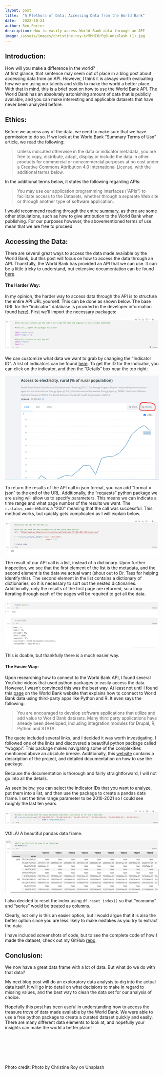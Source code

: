 ```yaml
---
layout: post
title:  "A Plethora of Data: Accessing Data from the World Bank"
date:   2022-10-21
author: Ben Porter
description: How to easily access World Bank data through an API
image: /assets/images/christine-roy-ir5MHI6rPg0-unsplash (1).jpg
---
```


## Introduction:

How will you make a difference in the world? <br>
At first glance, that sentence may seem out of place in a blog post about accessing data from an API. However, I think it is always worth evaluating how we are using our talents and skills to make the world a better place. With that in mind, this is a brief post on how to use the World Bank API. The World Bank has an absolutely astonishing amount of data that is publicly available, and you can make interesting and applicable datasets that have never been analyzed before.

## Ethics:

Before we access any of the data, we need to make sure that we have permission to do so. If we look at the World Bank “Summary Terms of Use” article, we read the following:

>Unless indicated otherwise in the data or indicator metadata, you are free to copy, distribute, adapt, display or include the data in other products for commercial or noncommercial purposes at no cost under a Creative Commons Attribution 4.0 International License, with the additional terms below.

In the additional terms below, it states the following regarding APIs:

>You may use our application programming interfaces (“APIs”) to facilitate access to the Datasets, whether through a separate Web site or through another type of software application.

I would recommend reading through the entire [summary](https://data.worldbank.org/summary-terms-of-use), as there are some other stipulations, such as how to give attribution to the World Bank when publishing. For our purposes however, the abovementioned terms of use mean that we are free to proceed. 

## Accessing the Data:

There are several great ways to access the data made available by the World Bank, but this post will focus on how to access the data through an API. Thankfully, the World Bank has provided an API that we can use. It can be a little tricky to understand, but extensive documentation can be found [here](https://datahelpdesk.worldbank.org/knowledgebase/topics/125589-developer-information). 

#### The Harder Way:

In my opinion, the harder way to access data through the API is to structure the entire API URL yourself. This can be done as shown below. The base URL for the “indicator” database is provided in the developer information found [here](https://datahelpdesk.worldbank.org/knowledgebase/articles/898581-api-basic-call-structures)). First we'll import the necessary packages:

![Import Packages](https://raw.githubusercontent.com/BenP33/stat386-projects/main/assets/images/Blog%202%20Code%20Screenshot%201.png)

We can customize what data we want to grab by changing the “Indicator ID”. A list of indicators can be found [here](https://datahelpdesk.worldbank.org/knowledgebase/articles/898581-api-basic-call-structures). To get the ID for the indicator, you can click on the indicator, and then the “Details” box near the top right:

![Get ID](https://raw.githubusercontent.com/BenP33/stat386-projects/main/assets/images/Blog%202%20Website%20Screenshot%201.png)

To return the results of the API call in json format, you can add “format = json” to the end of the URL. Additionally, the “requests” python package we are using will allow us to specify parameters. This means we can indicate a time range and what page number of the results we want. The `r.status_code` returns a "200" meaning that the call was successful. This method works, but quickly gets complicated as I will explain below.

![API Call](https://raw.githubusercontent.com/BenP33/stat386-projects/main/assets/images/Blog%202%20Code%20Screenshot%202.png)

The result of our API call is a list, instead of a dictionary. Upon further inspection, we see that the first element of the list is the metadata, and the second element is the data we actual want (shout out to Dr. Tass for helping identify this). The second element in the list contains a dictionary of dictionaries, so it is necessary to sort out the nested dictionaries. Additionally, only the results of the first page are returned, so a loop iterating through each of the pages will be required to get all the data. 

![List Results](https://raw.githubusercontent.com/BenP33/stat386-projects/main/assets/images/Blog%202%20Code%20Screenshot%203.png)

This is doable, but thankfully there is a much easier way. 

#### The Easier Way:

Upon researching how to connect to the World Bank API, I found several YouTube videos that used python packages to easily access the data. However, I wasn’t convinced this was the best way. At least not until I found this [page](https://data.worldbank.org/products/third-party-apps) on the World Bank website that explains how to connect to World Bank data using third-party apps like Python and R. It even says the following:

>You are encouraged to develop software applications that utilize and add value to World Bank datasets. Many third party applications have already been developed, including integration modules for Drupal, R, Python and STATA.

The quote included several links, and I decided it was worth investigating. I followed one of the links and discovered a beautiful python package called “wbgapi”. This package makes navigating some of the complexities mentioned above an absolute breeze. Additionally, this [website](https://pypi.org/project/wbgapi/) contains a description of the project, and detailed documentation on how to use the package.

Because the documentation is thorough and fairly straightforward, I will not go into all the details.

As seen below, you can select the indicator IDs that you want to analyze, put them into a list, and then use the package to create a pandas data frame. I set the time range parameter to be 2010-2021 so I could see roughly the last ten years.

![API Package Code](https://raw.githubusercontent.com/BenP33/stat386-projects/main/assets/images/Blog%202%20Code%20Screenshot%204.png)

VOILÀ! A beautiful pandas data frame.

![Data frame result](https://raw.githubusercontent.com/BenP33/stat386-projects/main/assets/images/Blog%202%20Code%20Screenshot%205.png)

I also decided to reset the index using `df.reset_index()` so that “economy” and “series” would be treated as columns.

Clearly, not only is this an easier option, but I would argue that it is also the better option since you are less likely to make mistakes as you try to extract the data.

I have included screenshots of code, but to see the complete code of how I made the dataset, check out my GitHub [repo](https://github.com/BenP33/World-Bank-Tutorial).

## Conclusion:

We now have a great data frame with a lot of data. But what do we do with that data? 

My next blog post will do an exploratory data analysis to dig into the actual data itself. It will go into detail on what decisions to make in regard to missing values, and the best way to clean the data set for our analysis of choice.

Hopefully this post has been useful in understanding how to access the treasure trove of data made available by the World Bank. We were able to use a free python package to create a curated dataset quickly and easily. There are many different data elements to look at, and hopefully your insights can make the world a better place!

<br>
<br>
<br>
<br>
<br>

Photo credit: Photo by Christine Roy on Unsplash

